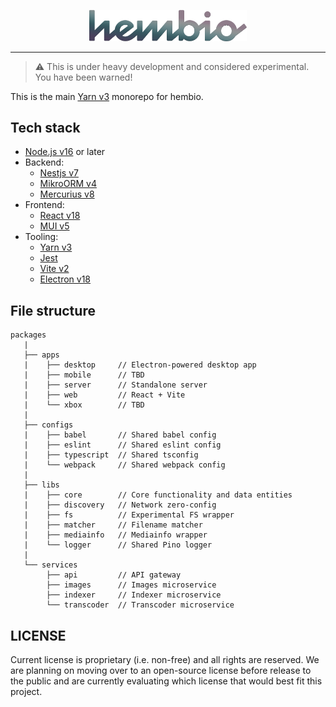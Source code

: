 <p align="center">
  <img width="50%" src="./assets/logo.png">
</p>

---

> ⚠️ This is under heavy development and considered experimental. You have been warned!

This is the main [Yarn v3][yarn] monorepo for hembio.

## Tech stack

- [Node.js v16][node] or later
- Backend:
  - [Nestjs v7][nestjs]
  - [MikroORM v4][mikroorm]
  - [Mercurius v8][mercurius]
- Frontend:
  - [React v18][react]
  - [MUI v5][mui]
- Tooling:
  - [Yarn v3][yarn]
  - [Jest][jest]
  - [Vite v2][vite]
  - [Electron v18][electron]

## File structure

```
packages
   |
   ├── apps
   |    ├── desktop     // Electron-powered desktop app
   |    ├── mobile      // TBD
   |    ├── server      // Standalone server
   |    ├── web         // React + Vite
   |    └── xbox        // TBD
   |
   ├── configs
   |    ├── babel       // Shared babel config
   |    ├── eslint      // Shared eslint config
   |    ├── typescript  // Shared tsconfig
   |    └── webpack     // Shared webpack config
   |
   ├── libs
   |    ├── core        // Core functionality and data entities
   |    ├── discovery   // Network zero-config
   |    ├── fs          // Experimental FS wrapper
   |    ├── matcher     // Filename matcher
   |    ├── mediainfo   // Mediainfo wrapper
   |    └── logger      // Shared Pino logger
   |
   └── services
        ├── api         // API gateway
        ├── images      // Images microservice
        ├── indexer     // Indexer microservice
        └── transcoder  // Transcoder microservice
```

## LICENSE

Current license is proprietary (i.e. non-free) and all rights are reserved. We are planning on moving over to an open-source license before release to the public and are currently evaluating which license that would best fit this project.

[node]: https://nodejs.org/en/download/
[nestjs]: https://nestjs.com/
[mikroorm]: https://mikro-orm.io/
[mercurius]: https://mercurius.dev/
[vite]: https://vitejs.dev/
[react]: https://reactjs.org/
[mui]: https://mui.com/
[electron]: https://www.electronjs.org/
[yarn]: https://yarnpkg.com/
[jest]: https://jestjs.io/
